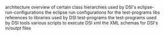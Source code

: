 architecture			overview of certain class hierarchies used by DSI's 
eclipse-run-configurations      the eclipse run configurations for the test-programs
libs                            references to libraries used by DSI
test-programs                   the test-programs used by DSI
tools                           various scripts to execute DSI
xml                             the XML schemas for DSI's in/outpt files
